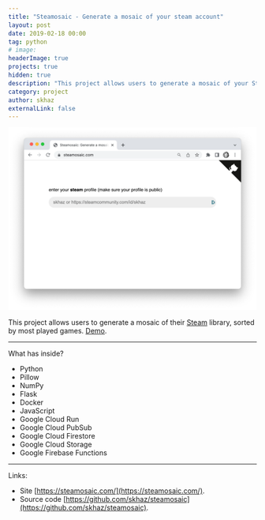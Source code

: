 ```yaml
---
title: "Steamosaic - Generate a mosaic of your steam account"
layout: post
date: 2019-02-18 00:00
tag: python
# image:
headerImage: true
projects: true
hidden: true
description: "This project allows users to generate a mosaic of your Steam account, sorted by most played games."
category: project
author: skhaz
externalLink: false
---
```


![Screenshot](/assets/steamosaic.png)

This project allows users to generate a mosaic of their [Steam](https://store.steampowered.com/) library, sorted by most played games. [Demo](https://steamosaic.com/#skhaz).

---

What has inside?

-   Python
-   Pillow
-   NumPy
-   Flask
-   Docker
-   JavaScript
-   Google Cloud Run
-   Google Cloud PubSub
-   Google Cloud Firestore
-   Google Cloud Storage
-   Google Firebase Functions

---

Links:

-   Site [https://steamosaic.com/](https://steamosaic.com/).
-   Source code [https://github.com/skhaz/steamosaic](https://github.com/skhaz/steamosaic).
